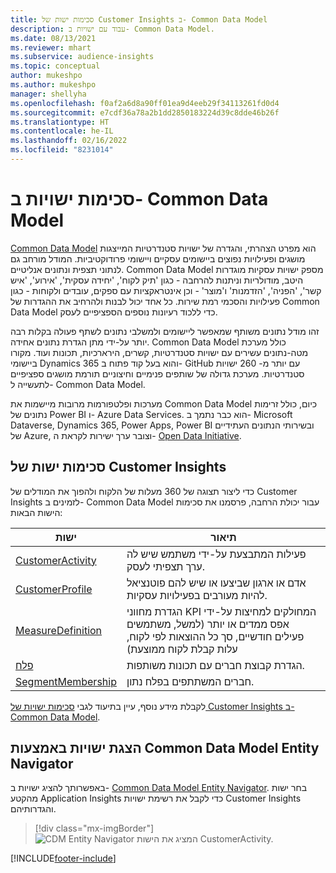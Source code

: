 ```yaml
---
title: סכימות ישות של Customer Insights ב- Common Data Model‏
description: עבוד עם ישויות ב- Common Data Model.
ms.date: 08/13/2021
ms.reviewer: mhart
ms.subservice: audience-insights
ms.topic: conceptual
author: mukeshpo
ms.author: mukeshpo
manager: shellyha
ms.openlocfilehash: f0af2a6d8a90ff01ea9d4eeb29f34113261fd0d4
ms.sourcegitcommit: e7cdf36a78a2b1dd2850183224d39c8dde46b26f
ms.translationtype: HT
ms.contentlocale: he-IL
ms.lasthandoff: 02/16/2022
ms.locfileid: "8231014"
---
```

# <a name="entity-schemas-in-common-data-model"></a>סכימות ישויות ב- Common Data Model



[Common Data Model](/common-data-model/) הוא מפרט הצהרתי, והגדרה של ישויות סטנדרטיות המייצגות מושגים ופעילויות נפוצים ביישומים עסקיים ויישומי פרודוקטיביות. המודל מורחב גם לנתוני תצפית ונתונים אנליטיים. Common Data Model מספק ישויות עסקיות מוגדרות היטב, מודולריות וניתנות להרחבה - כגון 'תיק לקוח', 'יחידה עסקית', 'אירוע', 'איש קשר', 'הפניה', 'הזדמנות' ו'מוצר' - וכן אינטראקציות עם ספקים, עובדים ולקוחות - כגון פעילויות והסכמי רמת שירות. כל אחד יכול לבנות ולהרחיב את ההגדרות של Common Data Model כדי ללכוד רעיונות נוספים הספציפיים לעסק.

זהו מודל נתונים משותף שמאפשר ליישומים ולמשלבי נתונים לשתף פעולה בקלות רבה יותר על-ידי מתן הגדרת נתונים אחידה. Common Data Model כולל מערכת מטה-נתונים עשירים עם ישויות סטנדרטיות, קשרים, הירארכיות, תכונות ועוד. מקורו ביישומי Dynamics 365 והוא בעל קוד פתוח ב- GitHub עם יותר מ- 260 ישויות סטנדרטיות. מערכת גדולה של שותפים פנימיים וחיצוניים תורמת מושגים ספציפיים לתעשייה ל- Common Data Model.

מערכות ופלטפורמות מרובות מיישמות את Common Data Model כיום, כולל זרימות נתונים של Power BI ו- Azure Data Services. הוא כבר נתמך ב- Microsoft Dataverse, Dynamics 365, Power Apps, Power BI ובשירותי הנתונים העתידיים של Azure, וצובר ערך ישירות לקראת ה- [Open Data Initiative](https://www.microsoft.com/open-data-initiative).

## <a name="customer-insights-entity-schemas"></a>סכימות ישות של Customer Insights

כדי ליצור תצוגה של 360 מעלות של הלקוח ולהפוך את המודלים של Customer Insights לזמינים ב- Common Data Model עבור יכולת הרחבה, פרסמנו את סכימות הישות הבאות:

| ישות | תיאור |
|---------|---------|
|[CustomerActivity](/common-data-model/schema/core/applicationcommon/foundationcommon/crmcommon/solutions/customerinsights/customeractivity) | פעילות המתבצעת על-ידי משתמש שיש לה ערך תצפיתי לעסק. |
|[CustomerProfile](/common-data-model/schema/core/applicationcommon/foundationcommon/crmcommon/solutions/customerinsights/customerprofile) | אדם או ארגון שביצעו או שיש להם פוטנציאל להיות מעורבים בפעילויות עסקיות. |
|[MeasureDefinition](/common-data-model/schema/core/applicationcommon/foundationcommon/crmcommon/solutions/customerinsights/measuredefinition) | הגדרת מחווני KPI המחולקים למחיצות על-ידי אפס ממדים או יותר (למשל, משתמשים פעילים חודשיים, סך כל ההוצאות לפי לקוח, עלות קבלת לקוח ממוצעת) |
|[פלח](/common-data-model/schema/core/applicationcommon/foundationcommon/crmcommon/solutions/customerinsights/segment) | הגדרת קבוצת חברים עם תכונות משותפות. |
|[SegmentMembership](/common-data-model/schema/core/applicationcommon/foundationcommon/crmcommon/solutions/customerinsights/segmentmembership) | חברים המשתתפים בפלח נתון. |

לקבלת מידע נוסף, עיין בתיעוד לגבי [סכימות ישויות של Customer Insights ב- Common Data Model](/common-data-model/schema/core/applicationcommon/foundationcommon/crmcommon/solutions/customerinsights/overview).

## <a name="view-entities-using-the-common-data-model-entity-navigator"></a>הצגת ישויות באמצעות Common Data Model Entity Navigator

באפשרותך להציג ישויות ב- [Common Data Model Entity Navigator](https://microsoft.github.io/CDM/). בחר ישות מהקטע Application Insights כדי לקבל את רשימת ישויות Customer Insights והגדרותיהם.
> [!div class="mx-imgBorder"]
> ![CDM Entity Navigator המציג את הישות CustomerActivity.](media/CDM-entity-navigator.png "CDM Entity Navigator המציג את הישות CustomerActivity")


[!INCLUDE[footer-include](../includes/footer-banner.md)]
